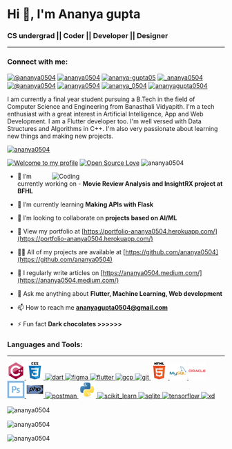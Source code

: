 <h1 align="left">Hi 👋, I'm Ananya gupta</h1>
<h3 align="left">CS undergrad || Coder || Developer || Designer</h3>

--- 

<h3 align="left">Connect with me:</h3>

<p align="left">
<a href="https://dev.to/@ananya0504" target="blank"><img align="center" src="https://cdn.jsdelivr.net/npm/simple-icons@3.0.1/icons/dev-dot-to.svg" alt="@ananya0504" height="30" width="40" /></a>
<a href="https://twitter.com/ananya0504" target="blank"><img align="center" src="https://raw.githubusercontent.com/rahuldkjain/github-profile-readme-generator/master/src/images/icons/Social/twitter.svg" alt="ananya0504" height="30" width="40" /></a>
<a href="https://linkedin.com/in/ananya-gupta05" target="blank"><img align="center" src="https://raw.githubusercontent.com/rahuldkjain/github-profile-readme-generator/master/src/images/icons/Social/linked-in-alt.svg" alt="ananya-gupta05" height="30" width="40" /></a>
<a href="https://instagram.com/_ananya0504" target="blank"><img align="center" src="https://raw.githubusercontent.com/rahuldkjain/github-profile-readme-generator/master/src/images/icons/Social/instagram.svg" alt="_ananya0504" height="30" width="40" /></a>
<a href="https://medium.com/@ananya0504" target="blank"><img align="center" src="https://raw.githubusercontent.com/rahuldkjain/github-profile-readme-generator/master/src/images/icons/Social/medium.svg" alt="@ananya0504" height="30" width="40" /></a>
<a href="https://www.codechef.com/users/ananya0504" target="blank"><img align="center" src="https://cdn.jsdelivr.net/npm/simple-icons@3.1.0/icons/codechef.svg" alt="ananya0504" height="30" width="40" /></a>
<a href="https://www.leetcode.com/ananya_0504" target="blank"><img align="center" src="https://raw.githubusercontent.com/rahuldkjain/github-profile-readme-generator/master/src/images/icons/Social/leet-code.svg" alt="ananya_0504" height="30" width="40" /></a>
<a href="https://auth.geeksforgeeks.org/user/ananyagupta0504" target="blank"><img align="center" src="https://raw.githubusercontent.com/rahuldkjain/github-profile-readme-generator/master/src/images/icons/Social/geeks-for-geeks.svg" alt="ananyagupta0504" height="30" width="40" /></a>
</p>

I am currently a final year student pursuing a B.Tech in the field of Computer Science and Engineering from Banasthali Vidyapith. I'm a tech enthusiast with a great interest in Artificial Intelligence, App and Web Development. I am a Flutter developer too. I'm well versed with Data Structures and Algorithms in C++. I'm also very passionate about learning new things and making new projects.

<!-- <p align="left"> <img src="https://komarev.com/ghpvc/?username=ananya0504&label=Profile%20views&color=0e75b6&style=flat" alt="ananya0504" /> </p> -->

<p align="left"> <a href="https://twitter.com/ananya0504" target="blank"><img src="https://img.shields.io/twitter/follow/ananya0504?logo=twitter&style=for-the-badge" alt="ananya0504" /></a> </p>

<p align="left"> 

  [![Welcome to my profile](https://img.shields.io/badge/Hello,Programmer!-Welcome-blue.svg?style=flat&logo=github)](https://github.com/LeanIn-BV)
  [![Open Source Love](https://badges.frapsoft.com/os/v2/open-source.svg?v=103)](https://github.com/LeanIn-BV/HacktoberFest2021)
  <img src="https://komarev.com/ghpvc/?username=ananya0504&label=Profile%20views&color=129e00&style=plastic" alt="ananya0504" />

</p>

<img align="right" alt="Coding" width="400" src="https://res.cloudinary.com/practicaldev/image/fetch/s--2bZIjPGC--/c_limit%2Cf_auto%2Cfl_progressive%2Cq_66%2Cw_880/https://dev-to-uploads.s3.amazonaws.com/i/d4tvukbt5mra37cvwklk.gif">


- 🔭 I’m currently working on - **Movie Review Analysis and InsightRX project at BFHL**

- 🌱 I’m currently learning **Making APIs with Flask**

- 👯 I’m looking to collaborate on **projects based on AI/ML**

- 💼 View my portfolio at [https://portfolio-ananya0504.herokuapp.com/](https://portfolio-ananya0504.herokuapp.com/)

- 👨‍💻 All of my projects are available at [https://github.com/ananya0504](https://github.com/ananya0504)

- 📝 I regularly write articles on [https://ananya0504.medium.com/](https://ananya0504.medium.com/)

- 💬 Ask me anything about **Flutter, Machine Learning, Web development**

- 📫 How to reach me **ananyagupta0504@gmail.com**

- ⚡ Fun fact **Dark chocolates >>>>>>**

<!-- ### Blogs posts -->
<!-- BLOG-POST-LIST:START -->
<!-- BLOG-POST-LIST:END -->

<h3 align="left">Languages and Tools:</h3>

---

<p align="left"> <a href="https://www.w3schools.com/cpp/" target="_blank"> <img src="https://raw.githubusercontent.com/devicons/devicon/master/icons/cplusplus/cplusplus-original.svg" alt="cplusplus" width="40" height="40"/> </a> <a href="https://www.w3schools.com/css/" target="_blank"> <img src="https://raw.githubusercontent.com/devicons/devicon/master/icons/css3/css3-original-wordmark.svg" alt="css3" width="40" height="40"/> </a> <a href="https://dart.dev" target="_blank"> <img src="https://www.vectorlogo.zone/logos/dartlang/dartlang-icon.svg" alt="dart" width="40" height="40"/> </a> <a href="https://www.figma.com/" target="_blank"> <img src="https://www.vectorlogo.zone/logos/figma/figma-icon.svg" alt="figma" width="40" height="40"/> </a> <a href="https://flutter.dev" target="_blank"> <img src="https://www.vectorlogo.zone/logos/flutterio/flutterio-icon.svg" alt="flutter" width="40" height="40"/> </a> <a href="https://cloud.google.com" target="_blank"> <img src="https://www.vectorlogo.zone/logos/google_cloud/google_cloud-icon.svg" alt="gcp" width="40" height="40"/> </a> <a href="https://git-scm.com/" target="_blank"> <img src="https://www.vectorlogo.zone/logos/git-scm/git-scm-icon.svg" alt="git" width="40" height="40"/> </a> <a href="https://www.w3.org/html/" target="_blank"> <img src="https://raw.githubusercontent.com/devicons/devicon/master/icons/html5/html5-original-wordmark.svg" alt="html5" width="40" height="40"/> </a> <a href="https://www.mysql.com/" target="_blank"> <img src="https://raw.githubusercontent.com/devicons/devicon/master/icons/mysql/mysql-original-wordmark.svg" alt="mysql" width="40" height="40"/> </a> <a href="https://www.oracle.com/" target="_blank"> <img src="https://raw.githubusercontent.com/devicons/devicon/master/icons/oracle/oracle-original.svg" alt="oracle" width="40" height="40"/> </a> <a href="https://www.photoshop.com/en" target="_blank"> <img src="https://raw.githubusercontent.com/devicons/devicon/master/icons/photoshop/photoshop-line.svg" alt="photoshop" width="40" height="40"/> </a> <a href="https://www.php.net" target="_blank"> <img src="https://raw.githubusercontent.com/devicons/devicon/master/icons/php/php-original.svg" alt="php" width="40" height="40"/> </a> <a href="https://postman.com" target="_blank"> <img src="https://www.vectorlogo.zone/logos/getpostman/getpostman-icon.svg" alt="postman" width="40" height="40"/> </a> <a href="https://www.python.org" target="_blank"> <img src="https://raw.githubusercontent.com/devicons/devicon/master/icons/python/python-original.svg" alt="python" width="40" height="40"/> </a> <a href="https://scikit-learn.org/" target="_blank"> <img src="https://upload.wikimedia.org/wikipedia/commons/0/05/Scikit_learn_logo_small.svg" alt="scikit_learn" width="40" height="40"/> </a> <a href="https://www.sqlite.org/" target="_blank"> <img src="https://www.vectorlogo.zone/logos/sqlite/sqlite-icon.svg" alt="sqlite" width="40" height="40"/> </a> <a href="https://www.tensorflow.org" target="_blank"> <img src="https://www.vectorlogo.zone/logos/tensorflow/tensorflow-icon.svg" alt="tensorflow" width="40" height="40"/> </a> <a href="https://www.adobe.com/products/xd.html" target="_blank"> <img src="https://cdn.worldvectorlogo.com/logos/adobe-xd.svg" alt="xd" width="40" height="40"/> </a> </p>



<p><img align="center" src="https://github-readme-stats.vercel.app/api?username=ananya0504&show_icons=true&locale=en" alt="ananya0504" /></p>

<p><img align="center" src="https://github-readme-stats.vercel.app/api/top-langs?username=ananya0504&show_icons=true&locale=en&layout=compact" alt="ananya0504" /></p>

<p><img align="center" src="https://github-readme-streak-stats.herokuapp.com/?user=ananya0504&" alt="ananya0504" /></p>
